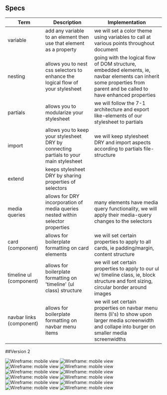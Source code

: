 
## Specs
| Term  | Description | Implementation |
| ---------- | ----------- | -------------- |
|variable | add any variable to an element then use that element as a property | we will set a color theme using variables to call at various points throughout document |
|nesting | allows you to nest css selectors to enhance the logical flow of your stylesheet | going with the logical flow of DOM structure, embedded elements, ie, navbar elements can inherit some properties from parent and be called to have enhanced properties |
|partials | allows you to modularize your stylesheet | we will follow the 7-1 architecture and export like-elements of our stylesheet to partials|
|import | allows you to keep your stylesheet DRY by connecting partials to your main stylesheet | we will keep stylesheet DRY and import aspects according to partials file-structure |
|extend| keeps stylesheet DRY by sharing properties of selectors |  |
|media queries| allows for DRY incorporation of media queries nested within selector properties | many elements have media query functionality, we will apply their media-query changes to the selectors |
|card (component)| allows for boilerplate formatting on card elements | we will set certain properties to apply to all cards, ie padding/margin, content structure |
|timeline ul (component)| allows for boilerplate formatting on 'timeline' (ul class) structure| we will set certain properties to apply to our ul w/ timeline class, ie, block structure and font sizing, circular border around images |
| navbar links (component)| allows for boilerplate formatting on navbar menu items  | we will set certain properties on navbar menu items (li's) to show upon larger media screenwidth and collape into burger on smaller media screenwidths |



##Version 2

![Wireframe: mobile view](img/1-desktop-lg-view.jpg?raw=true)
![Wireframe: mobile view](img/2-mobile-lg-view.jpg?raw=true)
![Wireframe: mobile view](img/2-A-navbar.jpg?raw=true)
![Wireframe: mobile view](img/3-A-masthead1.jpg?raw=true)
![Wireframe: mobile view](img/1-desktop-lg-view.jpg?raw=true)
![Wireframe: mobile view](img/3-B-masthead.jpg?raw=true)
![Wireframe: mobile view](img/3-sidebar-component.jpg?raw=true)
![Wireframe: mobile view](img/4-sidebar.jpg?raw=true)
![Wireframe: mobile view](img/5-container-component.jpg?raw=true)
![Wireframe: mobile view](img/6-container-component.jpg?raw=true)
![Wireframe: mobile view](img/7-card-component.jpg?raw=true)
![Wireframe: mobile view](img/8-container-2.jpg?raw=true)
